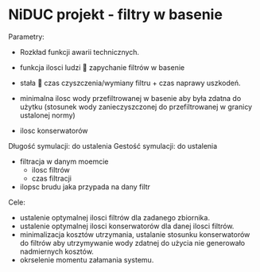 # NiDUC projekt - filtry w basenie

Parametry:

- Rozkład funkcji awarii technicznych.

- funkcja ilosci ludzi  zapychanie filtrów w basenie
- stała  czas czyszczenia/wymiany filtru + czas naprawy uszkodeń.
- minimalna ilosc wody przefiltrowanej w basenie aby była zdatna do użytku (stosunek wody zanieczyszczonej do przefiltrowanej w granicy ustalonej normy)
- ilosc konserwatorów
  

Długość symulacji: do ustalenia
Gestość symulacji: do ustalenia

- filtracja w danym moemcie
	- ilosc filtrów
	- czas filtracji
- ilopsc brudu jaka przypada na dany filtr





Cele:

- ustalenie optymalnej ilosci filtrów dla zadanego zbiornika.
- ustalenie optymalnej ilosci konserwatorów dla danej ilosci filtrów.
- minimalizacja kosztów utrzymania, ustalanie stosunku konserwatorów do filtrów aby utrzymywanie wody zdatnej do użycia nie generowało nadmiernych kosztów.
- okrselenie momentu załamania systemu.



